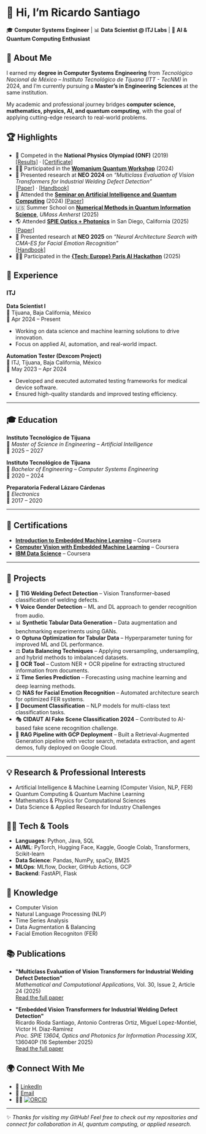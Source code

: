 # 👋 Hi, I’m Ricardo Santiago

🎓 **Computer Systems Engineer** | 📊 **Data Scientist @ ITJ Labs** | 🔬 **AI & Quantum Computing Enthusiast**  

## 📖 About Me  
I earned my **degree in Computer Systems Engineering** from *Tecnológico Nacional de México – Instituto Tecnológico de Tijuana (ITT - TecNM)* in 2024, and I’m currently pursuing a **Master’s in Engineering Sciences** at the same institution.  

My academic and professional journey bridges **computer science, mathematics, physics, AI, and quantum computing**, with the goal of applying cutting-edge research to real-world problems.  

## 🏆 Highlights  
- 🧮 Competed in the **National Physics Olympiad (ONF)** (2019)  
  [[Results]](https://smf.mx/programas/olimpiada-nacional-de-fisica/resultados-onf-2019/) · [[Certificate]](https://drive.google.com/file/d/1OgZ0fkUbRoeafk9XuO3NhryNl4aSGUbb/view)
- 👩‍💻 Participated in the **[Womanium Quantum Workshop](https://youtu.be/UOsoAQIjyio?si=O5_4V_058RLKfMV-&t=7649)** (2024)
- 🤖 Presented research at **NEO 2024** on *“Multiclass Evaluation of Vision Transformers for Industrial Welding Defect Detection”*  
  [[Paper]](https://www.mdpi.com/2297-8747/30/2/24) · [[Handbook]](https://neo.cinvestav.mx/NEO2024/Documents/NEO2024HandBook.pdf)
- 🔬 Attended the **[Seminar on Artificial Intelligence and Quantum Computing](https://www.youtube.com/live/3Y85HQK902E?si=EbwPZj6qiJDMHEom&t=12142)** (2024) 
  [[Paper]](https://doi.org/10.1007/978-3-031-85614-3_18)
- 🇺🇸 Summer School on **[Numerical Methods in Quantum Information Science](https://www.linkedin.com/posts/ricardo-santiago-764718264_im-excited-to-share-that-ive-just-completed-activity-7353951483723145216-4WZa?utm_source=share&utm_medium=member_desktop&rcm=ACoAAEDj3zwBGfA2qzBy21vT_v3rXA5PDqgja_w)**, *UMass Amherst* (2025)  
- 🌎 Attended **[SPIE Optics + Photonics](https://www.linkedin.com/posts/ricardo-santiago-764718264_spie-optics-photonics-2025-excited-to-activity-7359634819422605313-WS1z?utm_source=share&utm_medium=member_desktop&rcm=ACoAAEDj3zwBGfA2qzBy21vT_v3rXA5PDqgja_w)** in San Diego, California (2025) [[Paper]](https://doi.org/10.1117/12.3063965)
- 🤖 Presented research at **NEO 2025** on *“Neural Architecture Search with CMA-ES for Facial Emotion Recognition”*  
  [[Handbook]](https://neo-workshop.com/Documents/NEO_book_of_abs_2025.pdf)
- 👩‍💻 Participated in the **[{Tech: Europe} Paris AI Hackathon](https://www.linkedin.com/posts/ricardo-santiago-764718264_techeurope-openai-beyond-activity-7378339279367933953-KGXa/)** (2025)

## 💼 Experience  

### **ITJ**  
**Data Scientist I**  
📍 Tijuana, Baja California, México  
📆 Apr 2024 – Present  

- Working on data science and machine learning solutions to drive innovation.  
- Focus on applied AI, automation, and real-world impact.  

**Automation Tester (Dexcom Project)**  
📍 ITJ, Tijuana, Baja California, México  
📆 May 2023 – Apr 2024  

- Developed and executed automated testing frameworks for medical device software.  
- Ensured high-quality standards and improved testing efficiency.  

---

## 🎓 Education  

**Instituto Tecnológico de Tijuana**  
📖 *Master of Science in Engineering – Artificial Intelligence*  
📆 2025 – 2027  

**Instituto Tecnológico de Tijuana**  
📖 *Bachelor of Engineering – Computer Systems Engineering*  
📆 2020 – 2024  

**Preparatoria Federal Lázaro Cárdenas**  
📖 *Electronics*  
📆 2017 – 2020  

---

## 📜 Certifications  

- [**Introduction to Embedded Machine Learning**](https://coursera.org/share/157d76d0c790026ac2a6ae43a9ea6301) – Coursera  
- [**Computer Vision with Embedded Machine Learning**](https://coursera.org/share/ab7b2f0caddbdd802105de6b620d33cd) – Coursera  
- [**IBM Data Science**](https://coursera.org/share/b25b267903636d0b27e30b6c40818fec) – Coursera  

---

## 🚀 Projects  

- 🔧 **TIG Welding Defect Detection** – Vision Transformer–based classification of welding defects.  
- 🎙️ **Voice Gender Detection** – ML and DL approach to gender recognition from audio.  
- 📊 **Synthetic Tabular Data Generation** – Data augmentation and benchmarking experiments using GANs.
- ⚙️ **Optuna Optimization for Tabular Data** – Hyperparameter tuning for improved ML and DL performance.  
- ⚖️ **Data Balancing Techniques** – Applying oversampling, undersampling, and hybrid methods to imbalanced datasets.  
- 📝 **OCR Tool** – Custom NER + OCR pipeline for extracting structured information from documents.  
- ⏳ **Time Series Prediction** – Forecasting using machine learning and deep learning methods.  
- 😊 **NAS for Facial Emotion Recognition** – Automated architecture search for optimized FER systems.  
- 📑 **Document Classification** – NLP models for multi-class text classification tasks.  
- 🎭 **CIDAUT AI Fake Scene Classification 2024** – Contributed to AI-based fake scene recognition challenge.  
- 🤖 **RAG Pipeline with GCP Deployment** – Built a Retrieval-Augmented Generation pipeline with vector search, metadata extraction, and agent demos, fully deployed on Google Cloud.  

---

## 💡 Research & Professional Interests  
- Artificial Intelligence & Machine Learning (Computer Vision, NLP, FER)  
- Quantum Computing & Quantum Machine Learning  
- Mathematics & Physics for Computational Sciences  
- Data Science & Applied Research for Industry Challenges  

## 🧑‍💻 Tech & Tools  
- **Languages**: Python, Java, SQL  
- **AI/ML**: PyTorch, Hugging Face, Kaggle, Google Colab, Transformers, Scikit-learn  
- **Data Science**: Pandas, NumPy, spaCy, BM25  
- **MLOps**: MLflow, Docker, GitHub Actions, GCP  
- **Backend**: FastAPI, Flask  

## 📖 Knowledge  
- Computer Vision  
- Natural Language Processing (NLP)  
- Time Series Analysis  
- Data Augmentation & Balancing
- Facial Emotion Recogniton (FER)  

## 📚 Publications
- **"Multiclass Evaluation of Vision Transformers for Industrial Welding Defect Detection"**  
  *Mathematical and Computational Applications*, Vol. 30, Issue 2, Article 24 (2025)  
  [Read the full paper](https://www.mdpi.com/2297-8747/30/2/24)

- **"Embedded Vision Transformers for Industrial Welding Defect Detection"**  
  Ricardo Rioda Santiago, Antonio Contreras Ortiz, Miguel Lopez-Montiel, Victor H. Diaz-Ramirez  
  *Proc. SPIE 13604, Optics and Photonics for Information Processing XIX*, 136040P (16 September 2025)  
  [Read the full paper](https://doi.org/10.1117/12.3063965)

## 🌍 Connect With Me  
- 💼 [LinkedIn](https://www.linkedin.com/in/ricardo-santiago-764718264/)  
- 📧 [Email](mailto:ricardosantiago1350@gmail.com)  
- 🧑‍🔬 [![ORCID](https://info.orcid.org/wp-content/uploads/2019/11/orcid_16x16.png)](https://orcid.org/0009-0008-9493-3501)

---

✨ _Thanks for visiting my GitHub! Feel free to check out my repositories and connect for collaboration in AI, quantum computing, or applied research._  
